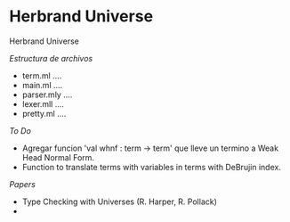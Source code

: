 Herbrand Universe
=================

Herbrand Universe

*Estructura de archivos*
   * term.ml ....
   * main.ml ....
   * parser.mly ....
   * lexer.mll  ....
   * pretty.ml  ....

*To Do* 
   * Agregar funcion 'val whnf : term -> term' que lleve un termino a Weak Head Normal Form.
   * Function to translate terms with variables in terms with DeBrujin index.


*Papers*
   * Type Checking with Universes (R. Harper, R. Pollack)
   *
